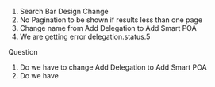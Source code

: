 1. Search Bar Design Change
2. No Pagination to be shown if results less than one page
3. Change name from Add Delegation to Add Smart POA
4. We are getting error delegation.status.5





Question
1. Do we have to change Add Delegation to Add Smart POA
2. Do we have 